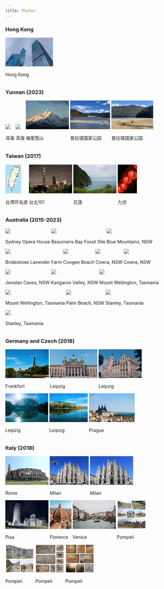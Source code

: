 ```yaml
---
title: Photos
---
```



### Hong Kong
<div id="banner">
	<div class="inline-block" style="display:inline-block;"><a href="assets/photos/Hong_Kong/HongKong.jpg"><img src="assets/photos/Hong_Kong/HongKong.jpg" style="height: 90px;"></a><div><p>Hong Kong</p></div></div>
</div>


### Yunnan (2023)
<div id="banner">
	<div class="inline-block" style="display:inline-block;"><a href="assets/photos/Yunnan_2023/Erhai_Shan.jpg"><img src="assets/photos/Yunnan_2023/Erhai_Shan.jpg" style="height: 90px;"></a><div><p>洱海</p></div></div>
	<div class="inline-block" style="display:inline-block;"><a href="assets/photos/Yunnan_2023/Erhai_Weizhi.jpg"><img src="assets/photos/Yunnan_2023/Erhai_Weizhi.jpg" style="height: 90px;"></a><div><p>洱海</p></div></div>
	<div class="inline-block" style="display:inline-block;"><a href="assets/photos/Yunnan_2023/Meili_snow_mountains.jpg"><img src="assets/photos/Yunnan_2023/Meili_snow_mountains.jpg" style="height: 90px;"></a><div><p>梅里雪山</p></div></div>
	<div class="inline-block" style="display:inline-block;"><a href="assets/photos/Yunnan_2023/Pudacuo_Natioal_Park_1.jpg"><img src="assets/photos/Yunnan_2023/Pudacuo_Natioal_Park_1.jpg" style="height: 90px;"></a><div><p>普拉错国家公园</p></div></div>
	<div class="inline-block" style="display:inline-block;"><a href="assets/photos/Yunnan_2023/Pudacuo_Natioal_Park_2.jpg"><img src="assets/photos/Yunnan_2023/Pudacuo_Natioal_Park_2.jpg" style="height: 90px;"></a><div><p>普拉错国家公园</p></div></div>
</div>


### Taiwan (2017)
<div id="banner">
	<div class="inline-block" style="display:inline-block;"><a href="assets/photos/Taiwan_2017/Taiwan_1.jpg"><img src="assets/photos/Taiwan_2017/Taiwan_1.jpg" style="height: 90px;"></a><div><p>台湾环岛游</p></div></div>
	<div class="inline-block" style="display:inline-block;"><a href="assets/photos/Taiwan_2017/Taipei.jpg"><img src="assets/photos/Taiwan_2017/Taipei.jpg" style="height: 90px;"></a><div><p>台北101</p></div></div>
	<div class="inline-block" style="display:inline-block;"><a href="assets/photos/Taiwan_2017/Taiwan_2.jpg"><img src="assets/photos/Taiwan_2017/Taiwan_2.jpg" style="height: 90px;"></a><div><p>花莲</p></div></div>
	<div class="inline-block" style="display:inline-block;"><a href="assets/photos/Taiwan_2017/Taiwan_3.jpg"><img src="assets/photos/Taiwan_2017/Taiwan_3.jpg" style="height: 90px;"></a><div><p>九份</p></div></div>
</div>


### Australia (2015-2023)
<div id="banner">
	<div class="inline-block" style="display:inline-block;"><a href="Opera_House.jpg"><img src="Opera_House.jpg" style="height: 90px;"></a><div><p>Sydney Opera House</p></div></div>
	<div class="inline-block" style="display:inline-block;"><a href="Beaumaris_Bay_Fossil_Site.jpg"><img src="Beaumaris_Bay_Fossil_Site.jpg" style="height: 90px;"></a><div><p>Beaumaris Bay Fossil Site</p></div></div>
	<div class="inline-block" style="display:inline-block;"><a href="Blue_Mountains.jpg"><img src="Blue_Mountains.jpg" style="height: 90px;"></a><div><p>Blue Mountains, NSW</p></div></div>
	<div class="inline-block" style="display:inline-block;"><a href="Bridestowe_Lavender_Farm.jpg"><img src="Bridestowe_Lavender_Farm.jpg" style="height: 90px;"></a><div><p>Bridestowe Lavender Farm</p></div></div>
	<div class="inline-block" style="display:inline-block;"><a href="Coogee_Beach.jpg"><img src="Coogee_Beach.jpg" style="height: 90px;"></a><div><p>Coogee Beach</p></div></div>
	<div class="inline-block" style="display:inline-block;"><a href="Cowra_1.jpg"><img src="Cowra_1.jpg" style="height: 90px;"></a><div><p>Cowra, NSW</p></div></div>
	<div class="inline-block" style="display:inline-block;"><a href="Cowra_2.jpg"><img src="Cowra_2.jpg" style="height: 90px;"></a><div><p>Cowra, NSW</p></div></div>
	<div class="inline-block" style="display:inline-block;"><a href="Jenolan_Caves.jpg"><img src="Jenolan_Caves.jpg" style="height: 90px;"></a><div><p>Jenolan Caves, NSW</p></div></div>
	<div class="inline-block" style="display:inline-block;"><a href="Kangaroo_Valley.jpg"><img src="Kangaroo_Valley.jpg" style="height: 90px;"></a><div><p>Kangaroo Valley, NSW</p></div></div>
	<div class="inline-block" style="display:inline-block;"><a href="Mount_Wellington_1.jpg"><img src="Mount_Wellington_1.jpg" style="height: 90px;"></a><div><p>Mount Wellington, Tasmania</p></div></div>
	<div class="inline-block" style="display:inline-block;"><a href="Mount_Wellington_2.jpg"><img src="Mount_Wellington_2.jpg" style="height: 90px;"></a><div><p>Mount Wellington, Tasmania</p></div></div>
	<div class="inline-block" style="display:inline-block;"><a href="Palm_Beach.jpg"><img src="Palm_Beach.jpg" style="height: 90px;"></a><div><p>Palm Beach, NSW</p></div></div>
	<div class="inline-block" style="display:inline-block;"><a href="Stanley_1.JPG"><img src="Stanley_1.JPG" style="height: 90px;"></a><div><p>Stanley, Tasmania</p></div></div>
	<div class="inline-block" style="display:inline-block;"><a href="Stanley_2.JPG"><img src="Stanley_2.JPG" style="height: 90px;"></a><div><p>Stanley, Tasmania</p></div></div>
</div>


### Germany and Czech (2018)
<div id="banner">
	<div class="inline-block" style="display:inline-block;"><a href="assets/photos/Germany_Czech_2018/Frankfurt.jpg"><img src="assets/photos/Germany_Czech_2018/Frankfurt.jpg" style="height: 90px;"></a><div><p>Frankfurt</p></div></div>
	<div class="inline-block" style="display:inline-block;"><a href="assets/photos/Germany_Czech_2018/Leipzig_1.jpg"><img src="assets/photos/Germany_Czech_2018/Leipzig_1.jpg" style="height: 90px;"></a><div><p>Leipzig</p></div></div>
	<div class="inline-block" style="display:inline-block;"><a href="assets/photos/Germany_Czech_2018/Leipzig_2.jpg"><img src="assets/photos/Germany_Czech_2018/Leipzig_2.jpg" style="height: 90px;"></a><div><p>Leipzig</p></div></div>
	<div class="inline-block" style="display:inline-block;"><a href="assets/photos/Germany_Czech_2018/ISME2018_2.jpg"><img src="assets/photos/Germany_Czech_2018/ISME2018_2.jpg" style="height: 90px;"></a><div><p>Leipzig</p></div></div>
	<div class="inline-block" style="display:inline-block;"><a href="assets/photos/Germany_Czech_2018/ISME2018_3.jpg"><img src="assets/photos/Germany_Czech_2018/ISME2018_3.jpg" style="height: 90px;"></a><div><p>Leipzig</p></div></div>
	<div class="inline-block" style="display:inline-block;"><a href="assets/photos/Germany_Czech_2018/Prague.jpg"><img src="assets/photos/Germany_Czech_2018/Prague.jpg" style="height: 90px;"></a><div><p>Prague</p></div></div>
</div>


### Italy (2018)
<div id="banner">
	<div class="inline-block" style="display:inline-block;"><a href="assets/photos/Italy_2018/Rome.jpg"><img src="assets/photos/Italy_2018/Rome.jpg" style="height: 90px;"></a><div><p>Rome</p></div></div>
	<div class="inline-block" style="display:inline-block;"><a href="assets/photos/Italy_2018/Milan_1.jpg"><img src="assets/photos/Italy_2018/Milan_1.jpg" style="height: 90px;"></a><div><p>Milan</p></div></div>
	<div class="inline-block" style="display:inline-block;"><a href="assets/photos/Italy_2018/Milan_2.jpg"><img src="assets/photos/Italy_2018/Milan_2.jpg" style="height: 90px;"></a><div><p>Milan</p></div></div>
	<div class="inline-block" style="display:inline-block;"><a href="assets/photos/Italy_2018/Pisa.jpg"><img src="assets/photos/Italy_2018/Pisa.jpg" style="height: 90px;"></a><div><p>Pisa</p></div></div>
	<div class="inline-block" style="display:inline-block;"><a href="assets/photos/Italy_2018/Florence.jpg"><img src="assets/photos/Italy_2018/Florence.jpg" style="height: 90px;"></a><div><p>Florence</p></div></div>
	<div class="inline-block" style="display:inline-block;"><a href="assets/photos/Italy_2018/Venice.jpg"><img src="assets/photos/Italy_2018/Venice.jpg" style="height: 90px;"></a><div><p>Venice</p></div></div>
	<div class="inline-block" style="display:inline-block;"><a href="assets/photos/Italy_2018/Pompeii_1.jpg"><img src="assets/photos/Italy_2018/Pompeii_1.jpg" style="height: 90px;"></a><div><p>Pompeii</p></div></div>
	<div class="inline-block" style="display:inline-block;"><a href="assets/photos/Italy_2018/Pompeii_2.jpg"><img src="assets/photos/Italy_2018/Pompeii_2.jpg" style="height: 90px;"></a><div><p>Pompeii</p></div></div>
	<div class="inline-block" style="display:inline-block;"><a href="assets/photos/Italy_2018/Pompeii_3.jpg"><img src="assets/photos/Italy_2018/Pompeii_3.jpg" style="height: 90px;"></a><div><p>Pompeii</p></div></div>
	<div class="inline-block" style="display:inline-block;"><a href="assets/photos/Italy_2018/Pompeii_4.jpg"><img src="assets/photos/Italy_2018/Pompeii_4.jpg" style="height: 90px;"></a><div><p>Pompeii</p></div></div>
</div>
